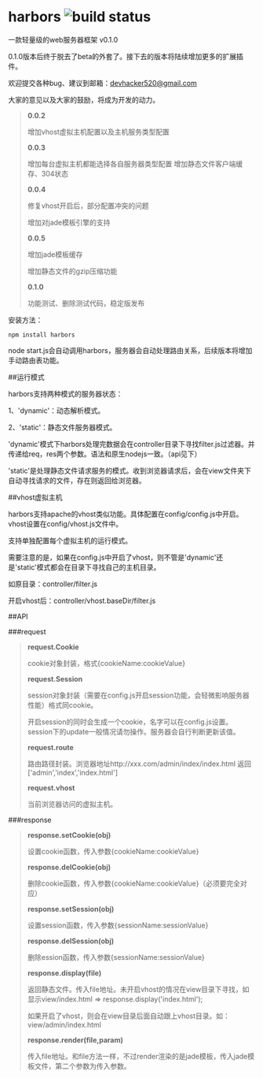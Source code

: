 harbors ![build status](https://secure.travis-ci.org/coreyti/showdown.png)
=======

一款轻量级的web服务器框架 v0.1.0

  0.1.0版本后终于脱去了beta的外套了。接下去的版本将陆续增加更多的扩展插件。

  欢迎提交各种bug、建议到邮箱：devhacker520@gmail.com

  大家的意见以及大家的鼓励，将成为开发的动力。

  >**0.0.2**
  >
  >增加vhost虚拟主机配置以及主机服务类型配置
  >
  >**0.0.3**
  >
  >增加每台虚拟主机都能选择各自服务器类型配置
  >增加静态文件客户端缓存、304状态
  >
  >**0.0.4**
  >
  >修复vhost开启后，部分配置冲突的问题
  >
  >增加对jade模板引擎的支持
  >
  >**0.0.5**
  >
  >增加jade模板缓存
  >
  >增加静态文件的gzip压缩功能
  >
  >**0.1.0**
  >
  >功能测试、删除测试代码，稳定版发布

安装方法：

    npm install harbors

node start.js会自动调用harbors，服务器会自动处理路由关系，后续版本将增加手动路由表功能。



##运行模式

harbors支持两种模式的服务器状态：

1、'dynamic'：动态解析模式。

2、'static'：静态文件服务器模式。


'dynamic'模式下harbors处理完数据会在controller目录下寻找filter.js过滤器。并传递给req，res两个参数。语法和原生nodejs一致。（api见下）

'static'是处理静态文件请求服务的模式。收到浏览器请求后，会在view文件夹下自动寻找请求的文件，存在则返回给浏览器。

##vhost虚拟主机

harbors支持apache的vhost类似功能。具体配置在config/config.js中开启。vhost设置在config/vhost.js文件中。

支持单独配置每个虚拟主机的运行模式。

需要注意的是，如果在config.js中开启了vhost，则不管是'dynamic'还是'static'模式都会在目录下寻找自己的主机目录。

如原目录：controller/filter.js

开启vhost后：controller/vhost.baseDir/filter.js



##API

###request

  >**request.Cookie**
  >
  >cookie对象封装，格式{cookieName:cookieValue}
  >
  >**request.Session**
  >
  >session对象封装（需要在config.js开启session功能，会轻微影响服务器性能）格式同cookie。
  >
  >开启session的同时会生成一个cookie，名字可以在config.js设置。session下的update一般情况请勿操作。服务器会自行判断更新该值。
  >
  >**request.route**
  >
  >路由路径封装。浏览器地址http://xxx.com/admin/index/index.html 返回 ['admin','index','index.html']
  >
  >**request.vhost**
  >
  >当前浏览器访问的虚拟主机。

###response

  >**response.setCookie(obj)**
  >
  >设置cookie函数，传入参数{cookieName:cookieValue}
  >
  >**response.delCookie(obj)**
  >
  >删除cookie函数，传入参数{cookieName:cookieValue}（必须要完全对应）
  >
  >**response.setSession(obj)**
  >
  >设置session函数，传入参数{sessionName:sessionValue}
  >
  >**response.delSession(obj)**
  >
  >删除ession函数，传入参数{sessionName:sessionValue}
  >
  >**response.display(file)**
  >
  >返回静态文件。传入file地址。未开启vhost的情况在view目录下寻找，如显示view/index.html => response.display('index.html');
  >
  >如果开启了vhost，则会在view目录后面自动跟上vhost目录。如：view/admin/index.html
  >
  >**response.render(file,param)**
  >
  >传入file地址。和file方法一样，不过render渲染的是jade模板，传入jade模板文件，第二个参数为传入参数。